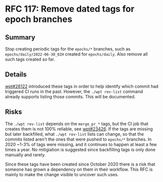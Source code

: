 # RFC 117: Remove dated tags for epoch branches

## Summary

Stop creating periodic tags for the `epochs/*` branches, such as
`epochs/daily/2022-06-30_02H` created for `epochs/daily`. Also remove all such
tags created so far.

## Details

[wpt#26122](https://github.com/web-platform-tests/wpt/pull/26122) introduced
these tags in order to help identify which commit had triggered CI runs in the
past. However, the `./wpt rev-list` command already supports listing those
commits. This will be documented.

## Risks

The `./wpt rev-list` depends on the `merge_pr_*` tags, but the CI job that
creates them is not 100% reliable, see
[wpt#23426](https://github.com/web-platform-tests/wpt/issues/23426). If the tags
are missing but later backfilled, what `./wpt rev-list` lists can change, so
that the commits listed aren't the ones that were pushed to `epochs/*` branches.
In 2020 ~1-3% of tags were missing, and it continues to happen at least a few
times a year. No mitigiation is suggested since backfilling tags is only done
manually and rarely.

Since these tags have been created since October 2020 there is a risk that
someone has grown a dependency on them in their workflow. This RFC is mainly to
make the change visible to uncover such uses.

